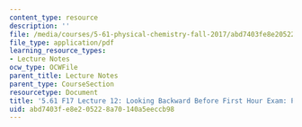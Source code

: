 ```yaml
---
content_type: resource
description: ''
file: /media/courses/5-61-physical-chemistry-fall-2017/abd7403fe8e205228a70140a5eeccb98_MIT5_61F17_lec12.pdf
file_type: application/pdf
learning_resource_types:
- Lecture Notes
ocw_type: OCWFile
parent_title: Lecture Notes
parent_type: CourseSection
resourcetype: Document
title: '5.61 F17 Lecture 12: Looking Backward Before First Hour Exam: Postulate'
uid: abd7403f-e8e2-0522-8a70-140a5eeccb98
---
```

